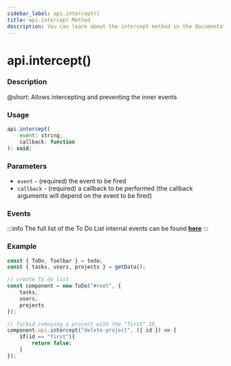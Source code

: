 ```yaml
---
sidebar_label: api.intercept()
title: api.intercept Method
description: You can learn about the intercept method in the documentation of the DHTMLX JavaScript To Do List library. Browse developer guides and API reference, try out code examples and live demos, and download a free 30-day evaluation version of DHTMLX To Do List.
---
```


# api.intercept()

### Description

@short: Allows intercepting and preventing the inner events

### Usage

~~~js
api.intercept(
    event: string,
    callback: function
): void;
~~~

### Parameters

- `event` - (required) the event to be fired
- `callback` - (required) a callback to be performed (the callback arguments will depend on the event to be fired)

### Events

:::info
The full list of the To Do List internal events can be found [**here**](api/overview/events_overview.md)
:::

### Example

~~~js {12-16}
const { ToDo, Toolbar } = todo;
const { tasks, users, projects } = getData();

// create To do list
const component = new ToDo("#root", {
    tasks,
    users,
	projects
});

// forbid removing a project with the "first" ID
component.api.intercept("delete-project", ({ id }) => {
    if(id == "first"){
        return false;
    }
});
~~~